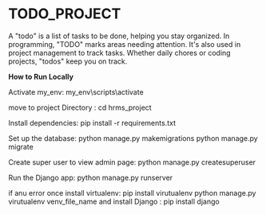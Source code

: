 # TODO_PROJECT
A "todo" is a list of tasks to be done, helping you stay organized. In programming, "TODO" marks areas needing attention. It's also used in project management to track tasks. Whether daily chores or coding projects, "todos" keep you on track.




**How to Run Locally**

Activate my_env: my_env\scripts\activate

move to project Directory : cd hrms_project

Install dependencies: pip install -r requirements.txt

Set up the database: python manage.py makemigrations python manage.py migrate

Create super user to view admin page: python manage.py createsuperuser

Run the Django app: python manage.py runserver

if anu error once install virtualenv: pip install virutualenv python manage.py virutualenv venv_file_name and install Django : pip install django
